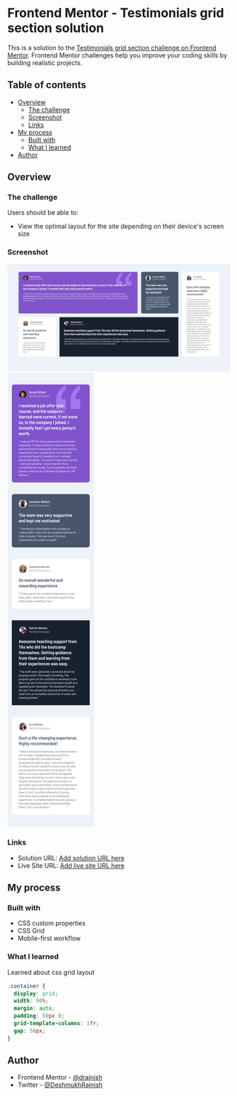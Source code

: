 # Frontend Mentor - Testimonials grid section solution

This is a solution to the [Testimonials grid section challenge on Frontend Mentor](https://www.frontendmentor.io/challenges/testimonials-grid-section-Nnw6J7Un7). Frontend Mentor challenges help you improve your coding skills by building realistic projects.

## Table of contents

- [Overview](#overview)
  - [The challenge](#the-challenge)
  - [Screenshot](#screenshot)
  - [Links](#links)
- [My process](#my-process)
  - [Built with](#built-with)
  - [What I learned](#what-i-learned)
- [Author](#author)

## Overview

### The challenge

Users should be able to:

- View the optimal layout for the site depending on their device's screen size

### Screenshot

![](./desktop-view.jpg)
![](./mobile-view.png)

### Links

- Solution URL: [Add solution URL here](https://github.com/drajnish/testimonials-grid-section.git)
- Live Site URL: [Add live site URL here](https://drajnish.github.io/testimonials-grid-section/)

## My process

### Built with

- CSS custom properties
- CSS Grid
- Mobile-first workflow

### What I learned

Learned about css grid layout

```css
.container {
  display: grid;
  width: 90%;
  margin: auto;
  padding: 50px 0;
  grid-template-columns: 1fr;
  gap: 50px;
}
```

## Author

- Frontend Mentor - [@drajnish](https://www.frontendmentor.io/profile/drajnish)
- Twitter - [@DeshmukhRajnish](https://www.twitter.com/DeshmukhRajnish)
